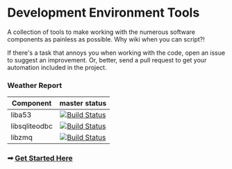 Development Environment Tools
=========

A collection of tools to make working with the numerous software components as painless as possible. Why wiki when you can script?!

If there's a task that annoys you when working with the code, open an issue to suggest an improvement. Or, better, send a pull request to get your automation included in the project.

### Weather Report

| Component     | master status |
|---------------|:-------------:|
| liba53        | [![Build Status](https://travis-ci.org/RangeNetworks/liba53.svg?branch=master)](https://travis-ci.org/RangeNetworks/liba53) |
| libsqliteodbc | [![Build Status](https://travis-ci.org/RangeNetworks/libsqliteodbc.svg?branch=master)](https://travis-ci.org/RangeNetworks/libsqliteodbc) |
|libzmq         | [![Build Status](https://travis-ci.org/RangeNetworks/libzmq.svg?branch=master)](https://travis-ci.org/RangeNetworks/libzmq) |

### &#10143; [Get Started Here](https://github.com/RangeNetworks/dev/wiki)
